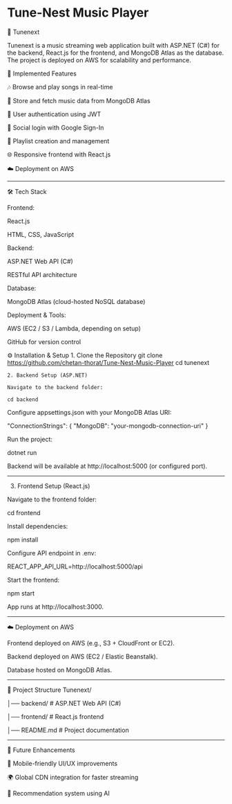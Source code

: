 # Tune-Nest Music Player
🎵 Tunenext

Tunenext is a music streaming web application built with ASP.NET (C#) for the backend, React.js for the frontend, and MongoDB Atlas as the database. The project is deployed on AWS for scalability and performance.

🚀 Implemented Features

🎶 Browse and play songs in real-time

📂 Store and fetch music data from MongoDB Atlas

🔐 User authentication using JWT

🔑 Social login with Google Sign-In

📂 Playlist creation and management

🌐 Responsive frontend with React.js

☁️ Deployment on AWS

----------------------------------------------------------------------------------------------
🛠️ Tech Stack

Frontend:

  React.js

  HTML, CSS, JavaScript

Backend:

  ASP.NET Web API (C#)

  RESTful API architecture

Database:

  MongoDB Atlas (cloud-hosted NoSQL database)

Deployment & Tools:

  AWS (EC2 / S3 / Lambda, depending on setup)

GitHub for version control

⚙️ Installation & Setup
    1. Clone the Repository
    git clone https://github.com/chetan-thorat/Tune-Nest-Music-Player
    cd tunenext

    2. Backend Setup (ASP.NET)
    
    Navigate to the backend folder:
    
    cd backend


Configure appsettings.json with your MongoDB Atlas URI:

"ConnectionStrings": {
  "MongoDB": "your-mongodb-connection-uri"
}


Run the project:

dotnet run


Backend will be available at http://localhost:5000 (or configured port).

-----------------------------------------------------------------------------------------

3. Frontend Setup (React.js)

Navigate to the frontend folder:

cd frontend


Install dependencies:

npm install


Configure API endpoint in .env:

REACT_APP_API_URL=http://localhost:5000/api


Start the frontend:

npm start


App runs at http://localhost:3000.

----------------------------------------------------------------------------------
☁️ Deployment on AWS

Frontend deployed on AWS (e.g., S3 + CloudFront or EC2).

Backend deployed on AWS (EC2 / Elastic Beanstalk).

Database hosted on MongoDB Atlas.

----------------------------------------------------------------------------------------
📌 Project Structure
Tunenext/

│── backend/         # ASP.NET Web API (C#)

│── frontend/        # React.js frontend

│── README.md        # Project documentation

-----------------------------------------------------------------------------------
🔮 Future Enhancements

📱 Mobile-friendly UI/UX improvements

🌍 Global CDN integration for faster streaming

🎼 Recommendation system using AI
